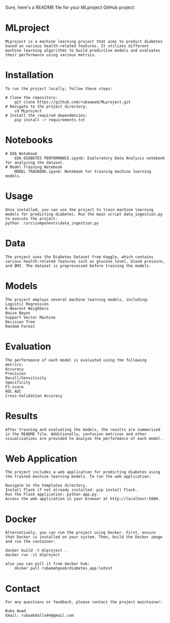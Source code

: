 
Sure, here's a README file for your MLproject GitHub project:

# MLproject
    MLproject is a machine learning project that aims to predict diabetes based on various health-related features. It utilizes different machine learning algorithms to build predictive models and evaluates their performance using various metrics.


# Installation
    To run the project locally, follow these steps:

    # Clone the repository:
        git clone https://github.com/rubaawad/MLproject.git
    # Navigate to the project directory:
        cd MLproject
    # Install the required dependencies:
        pip install -r requirements.txt
# Notebooks
    # EDA Notebook
        EDA DIABETES PERFORMANCE.ipynb: Exploratory Data Analysis notebook for analyzing the dataset.
    # Model Training Notebook
        MODEL TRAINING.ipynb: Notebook for training machine learning models.
# Usage
    Once installed, you can use the project to train machine learning models for predicting diabetes. Run the main script data_ingestion.py to execute the project:
    python .\src\components\data_ingestion.py
# Data
    The project uses the Diabetes Dataset from Kaggle, which contains various health-related features such as glucose level, blood pressure, and BMI. The dataset is preprocessed before training the models.

# Models
    The project employs several machine learning models, including:
    Logistic Regression
    K-Nearest Neighbors
    Naive Bayes
    Support Vector Machine
    Decision Tree
    Random Forest

# Evaluation
    The performance of each model is evaluated using the following metrics:
    Accuracy
    Precision
    Recall/Sensitivity
    Specificity
    F1-score
    ROC AUC
    Cross-Validation Accuracy
# Results
    After training and evaluating the models, the results are summarized in the README file. Additionally, confusion matrices and other visualizations are provided to analyze the performance of each model.
# Web Application
    The project includes a web application for predicting diabetes using the trained machine learning models. To run the web application:

    Navigate to the templates directory.
    Install Flask if not already installed: pip install Flask.
    Run the Flask application: python app.py.
    Access the web application in your browser at http://localhost:5000.
# Docker
    Alternatively, you can run the project using Docker. First, ensure that Docker is installed on your system. Then, build the Docker image and run the container:

    docker build -t mlproject .
    docker run -it mlproject

    also you can pull it from docker hub:
        docker pull rubamahgoob/diabetes_app:latest

# Contact
    For any questions or feedback, please contact the project maintainer:

    Ruba Awad
    Email: rubaabdalla44@gmail.com